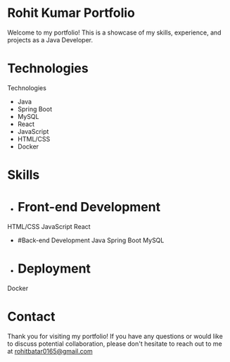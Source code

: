 # Rohit Kumar Portfolio

Welcome to my portfolio! This is a showcase of my skills, experience, and projects as a Java Developer.

# Technologies

Technologies
* Java
* Spring Boot
* MySQL
* React
* JavaScript
* HTML/CSS
* Docker



 # Skills
 * # Front-end Development
  HTML/CSS
  JavaScript
  React
  
* #Back-end Development 
 Java
 Spring Boot
 MySQL
 
 
 
* # Deployment
 Docker
 
 
# Contact
Thank you for visiting my portfolio! If you have any questions or would like to discuss potential collaboration, please don't hesitate to reach out to me at rohitbatar0165@gmail.com
